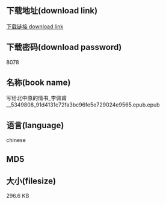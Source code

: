 ## 下载地址(download link)
[下载链接 download link](https://voluble-croquembouche-d321dc.netlify.app/?s=%E5%86%99%E7%BB%99%E5%8C%97%E4%B8%AD%E5%8E%9F%E7%9A%84%E6%83%85%E4%B9%A6_%E6%9D%8E%E4%BD%A9%E7%94%AB__5349808_91d4131c72fa3bc96fe5e729024e9565.epub)

## 下载密码(download password)
8078

## 名称(book name)
写给北中原的情书_李佩甫__5349808_91d4131c72fa3bc96fe5e729024e9565.epub.epub

## 语言(language)
chinese

## MD5


## 大小(filesize)
296.6 KB
